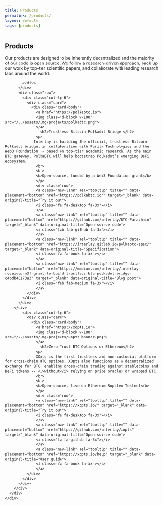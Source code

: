 ```yaml
---
title: Products
permalink: /products/
layout: default
tags: [products]
---
```


<div class="main min-vh-100">
  <div class="container">
    <div class="section text-left">
         <h2>Products</h2>
          <div class="row">
          <div class="col-md-12">

<p>
Our products are designed to be inherently decentralized and the majority of our <a href="https://github.com/interlay">code is open source</a>. We follow a <a href="https://www.interlay.io/research/">research-driven approach</a>, back up our work by top-tier scientific papers, and collaborate with leading research labs around the world. 
</p> 


            </div>
          </div>
          <div class="row">
            <div class="col-lg-6">
              <div class="card">
                <div class="card-body">
                  <a href="https://polkabtc.io">
                  <img class="d-block w-100" src="/../assets/img/projects/polkabtc.png">
                  </a>
                    <h2>Trustless Bitcoin-Polkadot Bridge </h2>
                  <p>
                 Interlay is building the official, trustless Bitcoin-Polkadot bridge, in collaboration with Parity Technologies and the Web3 Foundation -- based on top-tier academic research. As the main BTC gateway, PolkaBTC will help bootstrap Polkadot’s emerging DeFi ecosystem. 
                  <br>
                  <br>
                  <b>Open-source, funded by a Web3 Foundation grant</b>
                  </p>
                  <div class="row">
                  <a class="nav-link" rel="tooltip" title="" data-placement="bottom" href="https://polkabtc.io/" target="_blank" data-original-title="Try it out">
                  <i class="fa fa-desktop fa-3x"></i>
                  </a>
                  <a class="nav-link" rel="tooltip" title="" data-placement="bottom" href="https://github.com/interlay/BTC-Parachain" target="_blank" data-original-title="Open-source code">
                  <i class="fab fab-github fa-3x"></i>
                  </a>
                  <a class="nav-link" rel="tooltip" title="" data-placement="bottom" href="https://interlay.gitlab.io/polkabtc-spec/" target="_blank" data-original-title="Specification">
                  <i class="fa fa-book fa-3x"></i>
                  </a>
                  <a class="nav-link" rel="tooltip" title="" data-placement="bottom" href="https://medium.com/interlay/interlay-receives-w3f-grant-to-build-trustless-btc-polkadot-bridge-c4bdb40173a3" target="_blank" data-original-title="Blog post">
                  <i class="fab fab-medium fa-3x"></i>
                  </a>
              </div>
            </div>
          </div>
        </div>
            <div class="col-lg-6">
              <div class="card">
                <div class="card-body">
                  <a href="https://xopts.io">
                  <img class="d-block w-100" src="/../assets/img/projects/xopts-banner.png">
                  </a>
                    <h2>Zero-Trust BTC Options on Ethereum</h2>
                  <p>
                  XOpts is the first trustless and non-custodial platform for cross-chain BTC options. XOpts also functions as a decentralized exchange for BTC, enabling cross-chain trading against stablecoins and DeFi tokens -- <i>without</i> relying on price oracles or wrapped BTC.         
                  <br>
                  <br>
                  <b>Open-source, live on Ethereum Ropsten Testnet</b>
                  </p>
                  <div class="row">
                  <a class="nav-link" rel="tooltip" title="" data-placement="bottom" href="https://xopts.io/" target="_blank" data-original-title="Try it out">
                  <i class="fa fa-desktop fa-3x"></i>
                  </a>
                  <a class="nav-link" rel="tooltip" title="" data-placement="bottom" href="https://github.com/interlay/xopts" target="_blank" data-original-title="Open-source code">
                  <i class="fa fa-github fa-3x"></i>
                  </a>
                  <a class="nav-link" rel="tooltip" title="" data-placement="bottom" href="https://xopts.io/help" target="_blank" data-original-title="User guide">
                  <i class="fa fa-book fa-3x"></i>
                  </a>
              </div>
            </div>
          </div>
        </div>
      </div>
    </div>
  </div>
</div>
